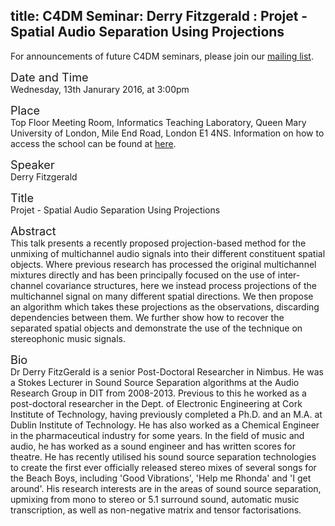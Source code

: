 title: C4DM Seminar: Derry Fitzgerald : Projet - Spatial Audio Separation Using Projections
-----------------

<p>For announcements of future C4DM seminars, please join our <a href="/seminars.html">mailing list</a>.</p>


<span style="font-size: 130%;">Date and Time</span></br>
Wednesday, 13th Janurary 2016, at 3:00pm

<span style="font-size: 130%;">Place</span></br>
Top Floor Meeting Room, Informatics Teaching Laboratory, Queen Mary University of London, Mile End Road, London E1 4NS. Information on how to access the school can be found at <a href="http://www.eecs.qmul.ac.uk/contact-us/">here</a>.

<span style="font-size: 130%;">Speaker</span></br>
Derry Fitzgerald

<span style="font-size: 130%;">Title</span></br>
Projet - Spatial Audio Separation Using Projections

<span style="font-size: 130%;">Abstract</span></br>
This talk presents a recently proposed projection-based method for the unmixing of multichannel audio signals into their different constituent spatial objects. Where previous research has processed the original multichannel mixtures directly and has been principally focused on the use of inter-channel covariance structures, here we instead process projections of the multichannel signal on many different spatial directions. We then propose an algorithm which takes these projections as the observations, discarding dependencies between them. We further show how to recover the separated spatial objects and demonstrate the use of the technique on stereophonic music signals. 

<span style="font-size: 130%;">Bio</span></br>
Dr Derry FitzGerald is a senior Post-Doctoral Researcher in Nimbus. He was a Stokes Lecturer in Sound Source Separation algorithms at the Audio Research Group in DIT from 2008-2013. Previous to this he worked as a post-doctoral researcher in the Dept. of Electronic Engineering at Cork Institute of Technology, having previously completed a Ph.D. and an M.A. at Dublin Institute of Technology. He has also worked as a Chemical Engineer in the pharmaceutical industry for some years. In the field of music and audio, he has worked as a sound engineer and has written scores for theatre. He has recently utilised his sound source separation technologies to create the first ever officially released stereo mixes of several songs for the Beach Boys, including 'Good Vibrations', 'Help me Rhonda' and 'I get around'. His research interests are in the areas of sound source separation, upmixing from mono to stereo or 5.1 surround sound, automatic music transcription, as well as non-negative matrix and tensor factorisations. 

